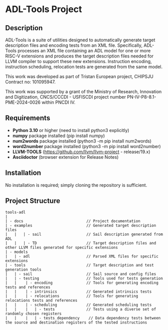# ADL-Tools Project


## Description

ADL-Tools is a suite of utilities designed to automatically generate target description files and encoding tests from an XML file. Specifically, ADL-Tools processes an XML file containing an ADL model for one or more RISC-V extensions and produces the target description files needed for LLVM compiler to support these new extensions. Instruction encoding, instruction scheduling, relocation tests are generated from the same model.

This work was developed as part of Tristan European project, CHIPSJU Contract no: 101095947.

This work was supported by a grant of the Ministry of Research, Innovation and Digitization, CNCS/CCCDI - USFISCDI project number PN-IV-P8-8.1-PME-2024-0026 within PNCDI IV.

## Requirements

- **Python 3.10** or higher (need to install python3 explicitly)
- **numpy** package installed (pip install numpy)
- **num2words** package installed (python3 -m pip install num2words)
- **word2number** package installed (python3 -m pip install word2number)
- **LLVM-TOOLS** (https://github.com/llvm/llvm-project - release/19.x)
- **Asciidoctor** (browser extension for Release Notes)

## Installation

No installation is required; simply cloning the repository is sufficient.

## Project Structure

```
tools-adl
|
| - docs                            // Project documentation
| - examples                        // Generated target description files
|   |   | - sail                    // Sail description generated from ADL
|   |   | - TD                      // Target description files and other LLVM files generated for specific extensions          
| - models
|   | - adl                         // Parsed XML files for specific extensions			
| - tools                           // Target description and test generation tools
|   | - sail                        // Sail source and config files
|   | - testing                     // Tools used for tests generation
|   |    | - encoding               // Tools for generating encoding tests and references
|   |    | - intrinsics             // Generated intrinsics tests
|   |    | - relocations            // Tools for generating relocations tests and references
|   |    | - scheduling             // Generated scheduling tests
|   |    |   | - tests              // Tests using a diverse set of randomly chosen registers
|   |    |   | - tests_dependency    // Data dependency tests between the source and destination registers of the tested instructions
```